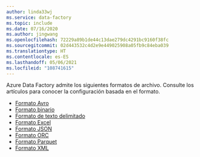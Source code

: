 ```yaml
---
author: linda33wj
ms.service: data-factory
ms.topic: include
ms.date: 07/16/2020
ms.author: jingwang
ms.openlocfilehash: 72229a89b1de44c13dae279dc4291bc9160f38fc
ms.sourcegitcommit: 02d443532c4d2e9e449025908a05fb9c84eba039
ms.translationtype: HT
ms.contentlocale: es-ES
ms.lasthandoff: 05/06/2021
ms.locfileid: "108741615"
---
```

<!--
    Common for all ADF file-based connectors
-->

Azure Data Factory admite los siguientes formatos de archivo. Consulte los artículos para conocer la configuración basada en el formato.

- [Formato Avro](../format-avro.md)
- [Formato binario](../format-binary.md)
- [Formato de texto delimitado](../format-delimited-text.md)
- [Formato Excel](../format-excel.md)
- [Formato JSON](../format-json.md)
- [Formato ORC](../format-orc.md)
- [Formato Parquet](../format-parquet.md)
- [Formato XML](../format-xml.md)
